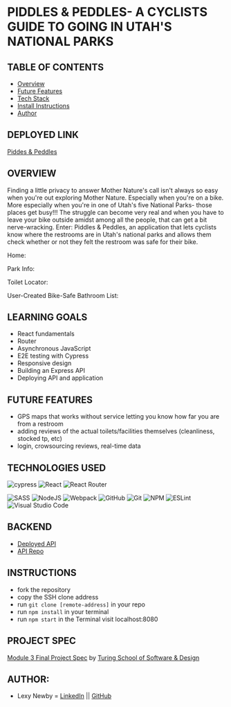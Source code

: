 # PIDDLES & PEDDLES- A CYCLISTS GUIDE TO GOING IN UTAH'S NATIONAL PARKS

## TABLE OF CONTENTS
- [Overview](#overview)
- [Future Features](#future-features)
- [Tech Stack](#technologies-used)
- [Install Instructions](#instructions)
- [Author](#author)

## DEPLOYED LINK
[Piddes & Peddles](https://piddles-and-peddles.herokuapp.com/arch/park)

## OVERVIEW
Finding a little privacy to answer Mother Nature's call isn't always so easy when you're out exploring Mother Nature. Especially when you're on a bike. More especially when you're in one of Utah's five National Parks- those places get busy!!! The struggle can become very real and when you have to leave your bike outside amidst among all the people, that can get a bit nerve-wracking. Enter: Piddles & Peddles, an application that lets cyclists know where the restrooms are in Utah's national parks and allows them check whether or not they felt the restroom was safe for their bike.

Home:

Park Info:

Toilet Locator:

User-Created Bike-Safe Bathroom List:



## LEARNING GOALS
- React fundamentals
- Router 
- Asynchronous JavaScript
- E2E testing with Cypress
- Responsive design
- Building an Express API
- Deploying API and application

## FUTURE FEATURES
- GPS maps that works without service letting you know how far you are from a restroom
- adding reviews of the actual toilets/facilities themselves (cleanliness, stocked tp, etc)
- login, crowsourcing reviews, real-time data

## TECHNOLOGIES USED 
![cypress](https://img.shields.io/badge/-cypress-%23E5E5E5?style=for-the-badge&logo=cypress&logoColor=058a5e)
![React](https://img.shields.io/badge/react-%2320232a.svg?style=for-the-badge&logo=react&logoColor=%2361DAFB)
![React Router](https://img.shields.io/badge/React_Router-CA4245?style=for-the-badge&logo=react-router&logoColor=white)

![SASS](https://img.shields.io/badge/Sass-CC6699?style=for-the-badge&logo=sass&logoColor=white)
![NodeJS](https://img.shields.io/badge/node.js-6DA55F?style=for-the-badge&logo=node.js&logoColor=white)
![Webpack](https://img.shields.io/badge/Webpack-8DD6F9?style=for-the-badge&logo=Webpack&logoColor=white)
![GitHub](https://img.shields.io/badge/github-%23121011.svg?style=for-the-badge&logo=github&logoColor=white)
![Git](https://img.shields.io/badge/git-%23F05033.svg?style=for-the-badge&logo=git&logoColor=white)
![NPM](https://img.shields.io/badge/NPM-%23000000.svg?style=for-the-badge&logo=npm&logoColor=white)
![ESLint](https://img.shields.io/badge/ESLint-4B3263?style=for-the-badge&logo=eslint&logoColor=white)
![Visual Studio Code](https://img.shields.io/badge/Visual%20Studio%20Code-0078d7.svg?style=for-the-badge&logo=visual-studio-code&logoColor=white)

## BACKEND
- [Deployed API](https://piddles-api.herokuapp.com/)
- [API Repo](https://github.com/anewb87/piddles-api)

## INSTRUCTIONS
- fork the repository
- copy the SSH clone address
- run ```git clone [remote-address]``` in your repo
- run ```npm install``` in your terminal
- run ```npm start``` in the Terminal visit localhost:8080

## PROJECT SPEC
[Module 3 Final Project Spec](https://frontend.turing.edu/projects/module-3/showcase.html) by [Turing School of Software & Design](https://turing.edu/)

##  AUTHOR:
- Lexy Newby = [LinkedIn](https://www.linkedin.com/in/lexy-newby/) || [GitHub](https://github.com/anewb87)
